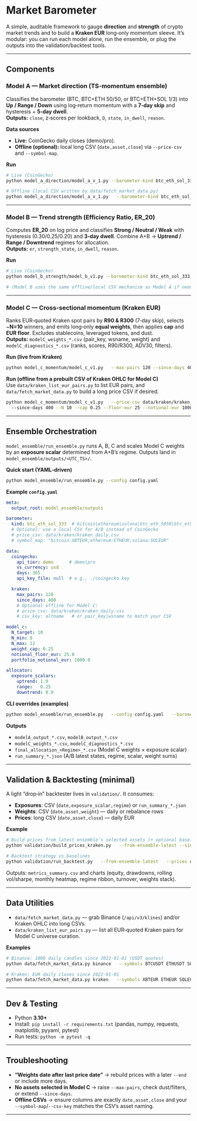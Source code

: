 # Market Barometer

A simple, auditable framework to gauge **direction** and **strength** of crypto market trends and to build a **Kraken EUR** long‑only momentum sleeve. It’s modular: you can run each model alone, run the ensemble, or plug the outputs into the validation/backtest tools.

---

## Components

### Model A — Market direction (TS‑momentum ensemble)
Classifies the barometer (BTC, BTC+ETH 50/50, or BTC+ETH+SOL 1/3) into **Up / Range / Down** using log‑return momentum with a **7‑day skip** and hysteresis + **5‑day dwell**.  
**Outputs:** `close`, z‑scores per lookback, `D`, `state`, `in_dwell`, `reason`.

**Data sources**
- **Live:** CoinGecko daily closes (demo/pro).  
- **Offline (optional):** local long CSV (`date,asset,close`) via `--price-csv` and `--symbol-map`.

**Run**
```bash
# Live (CoinGecko)
python model_a_direction/model_a_v_1.py --barometer-kind btc_eth_sol_333 --days 365 --out data/modelA.csv

# Offline (local CSV written by data/fetch_market_data.py)
python model_a_direction/model_a_v_1.py   --barometer-kind btc_eth_sol_333   --price-csv data/kraken/kraken_daily.csv   --symbol-map "bitcoin:XBTEUR,ethereum:ETHEUR,solana:SOLEUR"   --out data/modelA.csv
```

---

### Model B — Trend strength (Efficiency Ratio, ER\_20)
Computes **ER\_20** on log price and classifies **Strong / Neutral / Weak** with hysteresis (0.30/0.25/0.20) and **3‑day dwell**. Combine A+B → **Uptrend / Range / Downtrend** regimes for allocation.  
**Outputs:** `er`, `strength_state`, `in_dwell`, `reason`.

**Run**
```bash
# Live (CoinGecko)
python model_b_strength/model_b_v1.py --barometer-kind btc_eth_sol_333 --days 365 --out data/modelB.csv

# (Model B uses the same offline/local CSV mechanism as Model A if needed.)
```

---

### Model C — Cross‑sectional momentum (Kraken EUR)
Ranks EUR‑quoted Kraken spot pairs by **R90 & R300** (7‑day skip), selects ~**N=10** winners, and emits long‑only **equal weights**, then applies **cap** and **EUR floor**. Excludes stablecoins, leveraged tokens, and dust.  
**Outputs:** `modelC_weights_*.csv` (pair_key, wsname, weight) and `modelC_diagnostics_*.csv` (ranks, scores, R90/R300, ADV30, filters).

**Run (live from Kraken)**
```bash
python model_c_momentum/model_c_v1.py   --max-pairs 120 --since-days 400 --N 10 --cap 0.25   --floor-eur 25 --notional-eur 1000   --out-weights model_ensemble/outputs/modelC_weights.csv   --out-diag    model_ensemble/outputs/modelC_diagnostics.csv
```

**Run (offline from a prebuilt CSV of Kraken OHLC for Model C)**  
Use `data/kraken_list_eur_pairs.py` to list EUR pairs, and `data/fetch_market_data.py` to build a long price CSV if desired.
```bash
python model_c_momentum/model_c_v1.py   --price-csv data/kraken/kraken_daily.csv   --csv-key altname \  # or pair_key / wsname, matching the CSV’s asset naming
  --since-days 400 --N 10 --cap 0.25 --floor-eur 25 --notional-eur 1000
```

---

## Ensemble Orchestration

`model_ensemble/run_ensemble.py` runs A, B, C and scales Model C weights by an **exposure scalar** determined from A+B’s regime. Outputs land in `model_ensemble/outputs/<UTC_TS>/`.

**Quick start (YAML‑driven)**
```bash
python model_ensemble/run_ensemble.py --config config.yaml
```

**Example `config.yaml`**
```yaml
meta:
  output_root: model_ensemble/outputs

barometer:
  kind: btc_eth_sol_333  # bitcoin|ethereum|solana|btc_eth_5050|btc_eth_sol_333
  # Optional: use a local CSV for A/B instead of CoinGecko
  # price_csv: data/kraken/kraken_daily.csv
  # symbol_map: "bitcoin:XBTEUR,ethereum:ETHEUR,solana:SOLEUR"

data:
  coingecko:
    api_tier: demo      # demo|pro
    vs_currency: usd
    days: 365
    api_key_file: null  # e.g., ./coingecko.key

  kraken:
    max_pairs: 120
    since_days: 400
    # Optional offline for Model C:
    # price_csv: data/kraken/kraken_daily.csv
    # csv_key: altname   # or pair_key|wsname to match your CSV

model_c:
  N_target: 10
  N_min: 8
  N_max: 12
  weight_cap: 0.25
  notional_floor_eur: 25.0
  portfolio_notional_eur: 1000.0

allocator:
  exposure_scalars:
    uptrend: 1.0
    range:   0.25
    downtrend: 0.0
```

**CLI overrides (examples)**
```bash
python model_ensemble/run_ensemble.py   --config config.yaml   --barometer-kind btc_eth_5050   --days-ab 365   --N 8 --since-days-c 450   --exp-range 0.33
```

**Outputs**
- `modelA_output_*.csv`, `modelB_output_*.csv`  
- `modelC_weights_*.csv`, `modelC_diagnostics_*.csv`  
- `final_allocation_<Regime>_*.csv` (Model C weights × exposure scalar)  
- `run_summary_*.json` (A/B latest states, regime, scalar, weight sums)

---

## Validation & Backtesting (minimal)

A light “drop‑in” backtester lives in `validation/`. It consumes:
- **Exposures**: CSV (`date,exposure_scalar,regime`) or `run_summary_*.json`
- **Weights**: CSV (`date,asset,weight`) — daily or rebalance rows
- **Prices**: long CSV (`date,asset,close`) — daily EUR

**Example**
```bash
# Build prices from latest ensemble’s selected assets (+ optional baselines)
python validation/build_prices_kraken.py   --from-ensemble-latest --since-days 400   --asset-col pair_key --include XBTEUR   --out data/prices_eur.csv

# Backtest strategy vs baselines
python validation/run_backtest.py   --from-ensemble-latest   --prices data/prices_eur.csv   --bench XBTEUR --bench ETHEUR
```

Outputs: `metrics_summary.csv` and charts (equity, drawdowns, rolling vol/sharpe, monthly heatmap, regime ribbon, turnover, weights stack).

---

## Data Utilities

- `data/fetch_market_data.py` — grab Binance (`/api/v3/klines`) and/or Kraken OHLC into long CSVs.  
- `data/kraken_list_eur_pairs.py` — list all EUR‑quoted Kraken pairs for Model C universe curation.

**Examples**
```bash
# Binance: 1000 daily candles since 2022-01-01 (USDT quotes)
python data/fetch_market_data.py binance   --symbols BTCUSDT ETHUSDT SOLUSDT   --interval 1d --limit 1000 --since 2022-01-01   --out data/binance/spot_daily.csv

# Kraken: EUR daily closes since 2022-01-01
python data/fetch_market_data.py kraken   --symbols XBTEUR ETHEUR SOLEUR   --since 2022-01-01   --out data/kraken/kraken_daily.csv
```

---

## Dev & Testing

- Python **3.10+**  
- Install: `pip install -r requirements.txt` (pandas, numpy, requests, matplotlib, pyyaml, pytest)
- Run tests: `python -m pytest -q`

---

## Troubleshooting

- **“Weights date after last price date”** → rebuild prices with a later `--end` or include more days.  
- **No assets selected in Model C** → raise `--max-pairs`, check dust/filters, or extend `--since-days`.  
- **Offline CSVs** → ensure columns are exactly `date,asset,close` and your `--symbol-map`/`--csv-key` matches the CSV’s asset naming.

---
